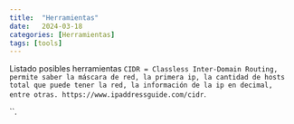 ```yaml
---
title:  "Herramientas"
date:   2024-03-18
categories: [Herramientas]
tags: [tools]
---
```

Listado posibles herramientas
`CIDR = Classless Inter-Domain Routing, permite saber la máscara de red, la primera ip, la cantidad de hosts total que puede tener la red, la información de la ip en decimal, entre otras. https://www.ipaddressguide.com/cidr`.



``.

<!-- Check out the [Jekyll docs][jekyll] for more info on how to get the most out of Jekyll. File all bugs/feature requests at [Jekyll’s GitHub repo][jekyll-gh]. If you have questions, you can ask them on [Jekyll’s dedicated Help repository][jekyll-help]. -->
